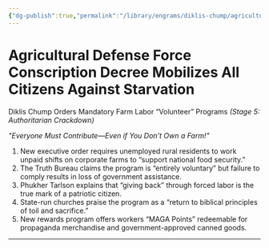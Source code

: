 ```yaml
---
{"dg-publish":true,"permalink":"/library/engrams/diklis-chump/agricultural-defense-force-conscription-decree-mobilizes-all-citizens-against-starvation/","tags":["DC/Rural","DC/AS5"]}
---
```


# Agricultural Defense Force Conscription Decree Mobilizes All Citizens Against Starvation
Diklis Chump Orders Mandatory Farm Labor “Volunteer” Programs
_(Stage 5: Authoritarian Crackdown)_

_"Everyone Must Contribute—Even if You Don’t Own a Farm!"_

1. New executive order requires unemployed rural residents to work unpaid shifts on corporate farms to “support national food security.”
2. The Truth Bureau claims the program is “entirely voluntary” but failure to comply results in loss of government assistance.
3. Phukher Tarlson explains that “giving back” through forced labor is the true mark of a patriotic citizen.
4. State-run churches praise the program as a “return to biblical principles of toil and sacrifice.”
5. New rewards program offers workers “MAGA Points” redeemable for propaganda merchandise and government-approved canned goods.

---
